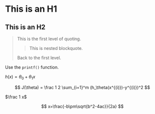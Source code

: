 # This is an H1
## This is an H2

> This is the first level of quoting.
>
> > This is nested blockquote.
>
> Back to the first level.

Use the `printf()` function.

$h(x) = \theta_0 + \theta_1 x$

$$
J(\theta) = \frac 1 2 \sum_{i=1}^m (h_\theta(x^{(i)})-y^{(i)})^2
$$

$\frac 1 x$


$$
x=\frac{-b\pm\sqrt{b^2-4ac}}{2a}
$$
